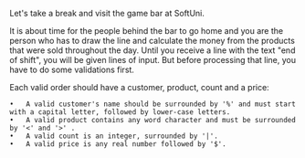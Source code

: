 Let's take a break and visit the game bar at SoftUni. 

It is about time for the people behind the bar to go home and you are the person who has to draw the line and calculate the money from the products that were sold throughout the day. Until you receive a line with the text "end of shift", you will be given lines of input. 
But before processing that line, you have to do some validations first.

Each valid order should have a customer, product, count and a price:

    •	A valid customer's name should be surrounded by '%' and must start with a capital letter, followed by lower-case letters.
    •	A valid product contains any word character and must be surrounded by '<' and '>' .
    •	A valid count is an integer, surrounded by '|'.
    •	A valid price is any real number followed by '$'.
